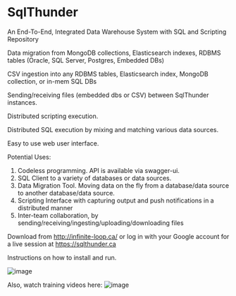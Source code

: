 # SqlThunder

An End-To-End, Integrated Data Warehouse System with SQL and Scripting Repository 


Data migration from MongoDB collections, Elasticsearch indexes, RDBMS tables (Oracle, SQL Server, Postgres, Embedded DBs)

CSV ingestion into any RDBMS tables, Elasticsearch index, MongoDB collection, or in-mem SQL DBs

Sending/receiving files (embedded dbs or CSV) between SqlThunder instances.

Distributed scripting execution.

Distributed SQL execution by mixing and matching various data sources.

Easy to use web user interface.

Potential Uses: 
1) Codeless programming. API is available via swagger-ui. 
2) SQL Client to a variety of databases or data sources.
3) Data Migration Tool. Moving data on the fly from a database/data source to another database/data source.
4) Scripting Interface with capturing output and push notifications in a distributed manner
5) Inter-team collaboration, by sending/receiving/ingesting/uploading/downloading files


Download from http://infinite-loop.ca/
or log in with your Google account for a live session at https://sqlthunder.ca

Instructions on how to install and run.

![image](https://user-images.githubusercontent.com/80181538/227396130-3b945f80-5f61-4af2-9baa-590bf37e5ad1.png)



Also, watch training videos here:
![image](https://user-images.githubusercontent.com/80181538/227396305-76d3d5ff-febe-4ebc-a040-d59c729c9e54.png)


